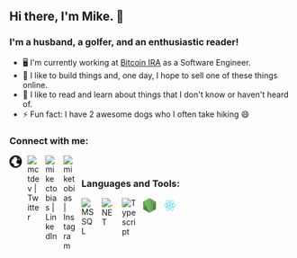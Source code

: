 ## Hi there, I'm Mike. 👋

### I'm a husband, a golfer, and an enthusiastic reader!

- 🖥 I'm currently working at [Bitcoin IRA][bitcoinira] as a Software Engineer.
- 🔨 I like to build things and, one day, I hope to sell one of these things online.
- 📖 I like to read and learn about things that I don't know or haven't heard of.
- ⚡️ Fun fact: I have 2 awesome dogs who I often take hiking 😄

### Connect with me:

[<img style="margin-right: 10px;" align="left" alt="mikectobias.com" width="22px" src="https://raw.githubusercontent.com/iconic/open-iconic/master/svg/globe.svg" />][website]
[<img style="margin-right: 10px;" align="left" alt="mctdev | Twitter" width="22px" src="https://cdn.jsdelivr.net/npm/simple-icons@v3/icons/twitter.svg" />][twitter]
[<img style="margin-right: 10px;" align="left" alt="mikectobias | LinkedIn" width="22px" src="https://cdn.jsdelivr.net/npm/simple-icons@v3/icons/linkedin.svg" />][linkedin]
[<img style="margin-right: 10px;" align="left" alt="miketobias | Instagram" width="22px" src="https://cdn.jsdelivr.net/npm/simple-icons@v3/icons/instagram.svg" />][instagram]

<br />

### Languages and Tools:

<img style="margin-right: 10px;" align="left" alt="MSSQL" width="26px" src="https://www.svgrepo.com/show/303229/microsoft-sql-server-logo.svg" />
<img style="margin-right: 10px;" align="left" alt=".NET" width="26px" src="https://upload.wikimedia.org/wikipedia/commons/thumb/a/a3/.NET_Logo.svg/2048px-.NET_Logo.svg.png" />
<img style="margin-right: 10px;" align="left" alt="Typescript" width="26px" src="https://cdn.cdnlogo.com/logos/t/96/typescript.svg">
<img style="margin-right: 10px;" align="left" alt="Node.js" width="26px" src="https://raw.githubusercontent.com/github/explore/80688e429a7d4ef2fca1e82350fe8e3517d3494d/topics/nodejs/nodejs.png" />
<img style="margin-right: 10px;" align="left" alt="React" width="26px" src="https://raw.githubusercontent.com/github/explore/80688e429a7d4ef2fca1e82350fe8e3517d3494d/topics/react/react.png" />



[bitcoinIra]: https://www.bitcoinira.com
[website]: https://www.mikectobias.com
[twitter]: https://twitter.com/mctdev
[instagram]: https://instagram.com/miketobias
[linkedin]: https://linkedin.com/in/mikectobias